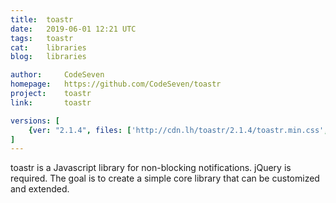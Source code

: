 ```yaml
---
title:	toastr
date:	2019-06-01 12:21 UTC
tags:	toastr
cat:	libraries
blog:	libraries

author:		CodeSeven
homepage:	https://github.com/CodeSeven/toastr
project:	toastr
link:		toastr

versions: [
	{ver: "2.1.4", files: ['http://cdn.lh/toastr/2.1.4/toastr.min.css', 'http://cdn.lh/toastr/2.1.4/toastr.min.js']}
]
---
```


toastr is a Javascript library for non-blocking notifications. jQuery is required. The goal is to create a simple core library that can be customized and extended.